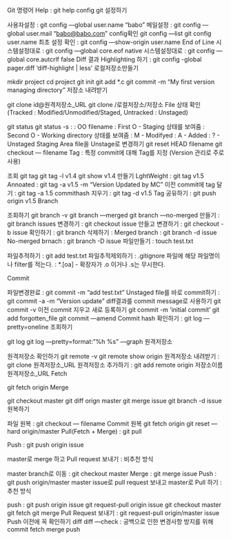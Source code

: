 Git 명령어
Help : git help config
git 설정하기

사용자설정 : git config —global user.name “babo”
메일설정 : git config —global user.mail “babo@babo.com”
config확인
git config —list
git config user.name
최초 설정 확인 : git config —show-origin user.name
End of Line
시스템설정대로 : git config —global core.eof native
시스템설정대로 : git config —global core.autcrlf false
Diff 결과 Highlighting 하기 : git config -global pager.diff ‘diff-highlight | less’
로컬저장소만들기

mkdir project
cd project
git init
git add *.c
git commit -m “My first version managing directory”
저장소 내려받기

git clone id@원격저장소_URL
git clone /로컬저장소/저장소
File 상태 확인(Tracked : Modified/Unmodified/Staged, Untracked : Unstaged)

git status
git status -s :
: OO filename
: First O - Staging 상태를 보여줌
: Second O - Working directory 상태를 보여줌
: M - Modifyed
: A - Added
: ? - Unstaged
Staging Area file을 Unstage로 변경하기
git reset HEAD filename
git checkout — filename
Tag : 특정 commit에 대해 Tag를 지정 (Version 관리로 주로 사용)

조회
git tag
git tag -l v1.4
git show v1.4
만들기
LghtWeight : git tag v1.5
Annoated : git tag -a v1.5 -m “Version Updated by MC”
이전 commit에 tag 달기 : git tag -a 1.5 commithash
지우기 : git tag -d v1.5
Tag 공유하기 : git push origin v1.5
Branch

조회하기
git branch -v
git branch —merged
git branch —no-merged
만들기 : git branch issues
변경하기 : git checkout issue
만들고 변경하기 : git checkout -b issue
확인하기 : git branch
삭제하기 :
Merged branch : git branch -d issue
No-merged brnach : git branch -D issue
파일만들기 : touch test.txt

파일추적하기 : git add test.txt
파일추적제외하기 : .gitignore 파일에 해당 파일명이나 filter를 적는다.
: *.[oa] - 확장자가 .o 이거나 .s는 무시한다.

Commit

파일변경완료 : git commit -m “add test.txt”
Unstaged file를 바로 commit하기 : git commit -a -m “Version update”
diff결과를 commit message로 사용하기 git commit -v
이전 commit 지우고 새로 등록하기
git commit -m ‘initial commit’
git add forgotten_file
git commit —amend
Commit hash 확인하기 : git log —pretty=oneline
조회하기

git log
git log —pretty=format:”%h %s” —graph
원격저장소

원격저장소 확인하기
git remote -v
git remote show origin
원격저장소 내려받기 : git clone 원격저장소_URL
원격저장소 추가하기 : git add remote origin 저장소이름 원격저장소_URL
Fetch

git fetch origin
Merge

git checkout master
git diff orign master
git merge issue
git branch -d issue
원복하기

파일 원복 : git checkout — filename
Commit 원복
git fetch origin
git reset —hard origin/master
Pull(Fetch + Merge) : git pull

Push : git push origin issue

master로 merge 하고 Pull request 보내기 : 비추천 방식

master branch로 이동 : git checkout master
Merge : git merge issue
Push : git push origin/master master
issue로 pull request 보내고 master로 Pull 하기 : 추천 방식

push : git push origin issue
git request-pull origin issue
git checkout master
git fetch
git merge
Pull Request 보내기 : git request-pull origin/master issue
Push 이전에 꼭 확인하기
diff
diff —check : 공백으로 인한 변경사항 방지를 위해
commit
fetch
merge
push
